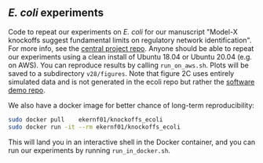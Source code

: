 ## *E. coli* experiments

Code to repeat our experiments on *E. coli* for our manuscript "Model-X knockoffs suggest fundamental limits on regulatory network identification". For more info, see the [central project repo](https://github.com/ekernf01/knockoffs_paper). Anyone should be able to repeat our experiments using a clean install of Ubuntu 18.04 or Ubuntu 20.04 (e.g. on AWS). You can reproduce results by calling `run_on_aws.sh`. Plots will be saved to a subdirectory `v28/figures`. Note that figure 2C uses entirely simulated data and is not generated in the ecoli repo but rather the [software demo repo](https://github.com/ekernf01/knockoffs_quick_demo).

We also have a docker image for better chance of long-term reproducibility:

```sh
sudo docker pull    ekernf01/knockoffs_ecoli
sudo docker run -it --rm ekernf01/knockoffs_ecoli
```

This will land you in an interactive shell in the Docker container, and you can run our experiments by running `run_in_docker.sh`.
